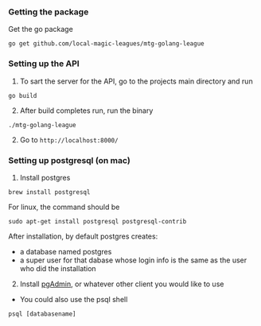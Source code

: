 ### Getting the package
Get the go package
```
go get github.com/local-magic-leagues/mtg-golang-league
```

### Setting up the API 
1. To sart the server for the API, go to the projects main directory and run
```
go build
```
2. After build completes run, run the binary
```
./mtg-golang-league
```
2. Go to `http://localhost:8000/`

### Setting up postgresql (on mac)
1. Install postgres

```
brew install postgresql
```
For linux, the command should be
```
sudo apt-get install postgresql postgresql-contrib
```

After installation, by default postgres creates:
- a database named postgres
- a super user for that dabase whose login info is the same as the user who did the installation
2. Install [pgAdmin](https://www.pgadmin.org/), or whatever other client you would like to use 
- You could also use the psql shell 
```
psql [databasename]
```


